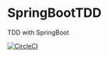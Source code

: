 # SpringBootTDD
TDD with SpringBoot 

[![CircleCI](https://circleci.com/gh/Aswin41192/SpringBootTDD.svg?style=svg)](https://circleci.com/gh/Aswin41192/SpringBootTDD)
